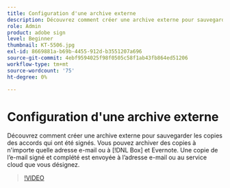 ```yaml
---
title: Configuration d'une archive externe
description: Découvrez comment créer une archive externe pour sauvegarder les copies des accords qui ont été signés
role: Admin
product: adobe sign
level: Beginner
thumbnail: KT-5506.jpg
exl-id: 8669881a-b69b-4455-912d-b3551207a696
source-git-commit: 4ebf9594025f98f0505c58f1ab43fb864ed51206
workflow-type: tm+mt
source-wordcount: '75'
ht-degree: 0%

---
```


# Configuration d&#39;une archive externe

Découvrez comment créer une archive externe pour sauvegarder les copies des accords qui ont été signés. Vous pouvez archiver des copies à n&#39;importe quelle adresse e-mail ou à [!DNL Box] et Evernote. Une copie de l’e-mail signé et complété est envoyée à l’adresse e-mail ou au service cloud que vous désignez.

>[!VIDEO](https://video.tv.adobe.com/v/3409072?quality=12&learn=on&hidetitle=true)